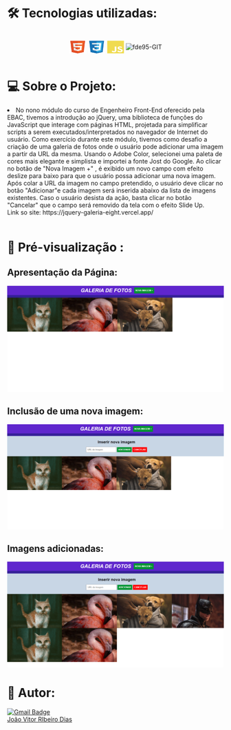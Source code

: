 # 🛠 Tecnologias utilizadas:
<br>
<div style="display: inline_block">
  <div align="center">
  <img align="center" alt="fde95-HTML" height="30" width="40" src="https://raw.githubusercontent.com/devicons/devicon/master/icons/html5/html5-original.svg">
   <img align="center" alt="fde95-CSS" height="30" width="40" src="https://raw.githubusercontent.com/devicons/devicon/master/icons/css3/css3-original.svg">
  <img align="center" alt="fde95-JS" height="30" width="40" src="https://raw.githubusercontent.com/devicons/devicon/master/icons/javascript/javascript-plain.svg">
  <img align="center" alt="fde95-GIT" height="30" width="40" src="https://cdn.jsdelivr.net/gh/devicons/devicon/icons/git/git-original.svg">

</div>
<br>

# 💻  Sobre o Projeto:
<li>No nono módulo do curso de Engenheiro Front-End oferecido pela EBAC, tivemos a introdução ao jQuery, uma biblioteca de funções do JavaScript que interage com páginas HTML, projetada para simplificar scripts a serem executados/interpretados no navegador de Internet do usuário. Como exercício durante este módulo, tivemos como desafio a criação de uma galeria de fotos onde o usuário pode adicionar uma imagem a partir da URL da mesma. Usando o Adobe Color, selecionei uma paleta de cores mais elegante e simplista e importei a fonte Jost do Google. Ao clicar no botão de "Nova Imagem +" , é exibido um novo campo com efeito deslize para baixo para que o usuário possa adicionar uma nova imagem. Após colar a URL da imagem no campo pretendido, o usuário deve clicar no botão "Adicionar"e cada imagem será inserida abaixo da lista de imagens existentes. Caso o usuário desista da ação, basta clicar no botão "Cancelar" que o campo será removido da tela com o efeito Slide Up. </br>
Link so site: https://jquery-galeria-eight.vercel.app/</li>
</br>

# 🎨 Pré-visualização :
## Apresentação da Página:
<img src="midia.redame/1.png" alt="">

## Inclusão de uma nova imagem:
<img src="midia.redame/2.png" alt="">

## Imagens adicionadas:
<img src="midia.redame/3.png" alt="">


# 🦸 Autor:
[![Gmail Badge](https://img.shields.io/badge/-joaovitordias.2b@gmail.com-c14438?style=flat-square&logo=Gmail&logoColor=white&link=mailto:joaovitordias.2b@gmail.com)](mailto:joaovitordias.2b@gmail.com)
<br/>
<a href="https://www.linkedin.com/in/jo%C3%A3o-vitor-ribeiro-dias-339a56258/" target="_blank">João Vitor RIbeiro Dias</a>
